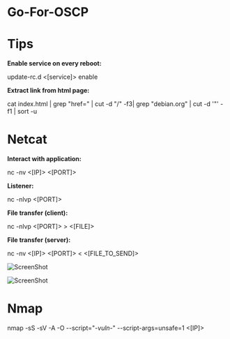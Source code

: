 # Go-For-OSCP

# Tips
<b>Enable service on every reboot:</b>

update-rc.d <[service]> enable

<b>Extract link from html page:</b>

cat index.html | grep "href=" | cut -d "/" -f3| grep "debian.org" | cut -d '"' -f1 | sort -u

# Netcat
<b>Interact with application:</b>

nc -nv <[IP]> <[PORT]>

<b>Listener:</b>

nc -nlvp <[PORT]>

<b>File transfer (client):</b>

nc -nlvp <[PORT]> > <[FILE]>

<b>File transfer (server):</b>

nc -nv <[IP]> <[PORT]> < <[FILE_TO_SEND]>

![ScreenShot](https://raw.github.com/{username}/{repository}/{branch}/{path})


![ScreenShot](https://raw.github.com/SynAckPwn23/Go-For-OSCP/blob/master/Bind_Reverse_shell.png)






# Nmap
nmap -sS -sV -A -O --script="*-vuln-*" --script-args=unsafe=1 <[IP]>
